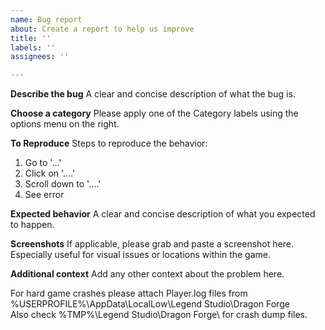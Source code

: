 ```yaml
---
name: Bug report
about: Create a report to help us improve
title: ''
labels: ''
assignees: ''

---
```


**Describe the bug**
A clear and concise description of what the bug is.

**Choose a category**
Please apply one of the Category labels using the options menu on the right.

**To Reproduce**
Steps to reproduce the behavior:
1. Go to '...'
2. Click on '....'
3. Scroll down to '....'
4. See error

**Expected behavior**
A clear and concise description of what you expected to happen.

**Screenshots**
If applicable, please grab and paste a screenshot here. Especially useful for visual issues or locations within the game.

**Additional context**
Add any other context about the problem here.

For hard game crashes please attach Player.log files from %USERPROFILE%\AppData\LocalLow\Legend Studio\Dragon Forge\
Also check %TMP%\Legend Studio\Dragon Forge\ for crash dump files.

